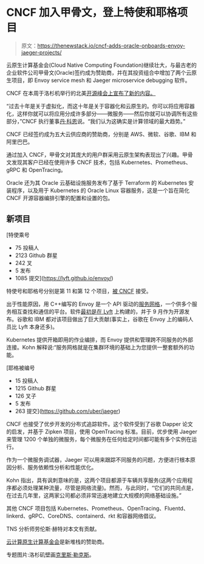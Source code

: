 # CNCF 加入甲骨文，登上特使和耶格项目

> 原文：<https://thenewstack.io/cncf-adds-oracle-onboards-envoy-jaeger-projects/>

云原生计算基金会(Cloud Native Computing Foundation)继续壮大，与最古老的企业软件公司甲骨文(Oracle)签约成为赞助商，并在其投资组合中增加了两个云原生项目，即 Envoy service mesh 和 Jaeger microservice debugging 软件。

CNCF 在本周于洛杉机举行的北美[开源峰会上宣布了新的内容。](http://events.linuxfoundation.org/events/open-source-summit-north-america)

“过去十年是关于虚拟化，而这十年是关于容器化和云原生的。你可以将应用容器化，这样你就可以将应用分成许多部分——微服务——然后你就可以协调所有这些部分，”CNCF 执行董事[丹·科恩](https://www.dankohn.com/)说。“我们认为这确实是计算领域的最大趋势。”

CNCF 已经签约成为五大云供应商的赞助商，分别是 AWS、微软、谷歌、IBM 和阿里巴巴。

通过加入 CNCF，甲骨文对其庞大的用户群采用云原生架构表现出了兴趣。甲骨文发现其客户已经在使用许多 CNCF 技术，包括 Kubernetes、Prometheus、gRPC 和 OpenTracing。

Oracle 还为其 Oracle 云基础设施服务发布了基于 Terraform 的 Kubernetes 安装程序，以及用于 Kubernetes 的 Oracle Linux 容器服务，这是一个旨在简化 CNCF 开源容器编排引擎的配置和设置的包。

## 新项目

[](https://lyft.github.io/envoy/)

 [特使乘号

*   75 投稿人
*   2123 Github 群星
*   242 叉
*   5 发布
*   1085 提交](https://lyft.github.io/envoy/) [](https://lyft.github.io/envoy/)

特使号和耶格号分别是第 11 和第 12 个项目，[被 CNCF](https://www.cncf.io/projects/) 接受。

出于性能原因，用 C++编写的 Envoy 是一个 API 驱动的[服务网格](/tag/service-mesh/)，一个供多个服务相互查找和通信的平台。软件[最初是在 Lyft](https://thenewstack.io/lyfts-envoy-provides-move-monolith-soa/) 上构建的，并于 9 月作为开源发布。谷歌和 IBM 都对该项目做出了巨大贡献(事实上，谷歌在 Envoy 上的编码人员比 Lyft 本身还多)。

Kubernetes 提供开箱即用的作业编排，而 Envoy 提供和管理跨不同服务的外部连接。Kohn 解释说:“服务网格就是在集群环境的基础上为您提供一整套额外的功能。

[](https://github.com/uber/jaeger)

 [耶格被编号

*   15 投稿人
*   1215 Github 群星
*   126 叉子
*   5 发布
*   263 提交](https://github.com/uber/jaeger) [](https://github.com/uber/jaeger)

CNCF 也接受了优步开发的分布式追踪软件。这个软件受到了谷歌 Dapper 论文的启发，并基于 Zipken 项目，使用 OpenTracing 标准。目前，优步使用 Jaeger 来管理 1200 个单独的微服务，每个微服务在任何给定时间都可能有多个实例在运行。

作为一个微服务调试器，Jaeger 可以用来跟踪不同服务的问题，方便进行根本原因分析、服务依赖性分析和性能优化。

Kohn 指出，具有讽刺意味的是，这两个项目都源于车辆共享服务(这两个应用程序都必须处理某种流量，尽管是网络流量)。然而，与此同时，“它们的共同点是，在过去几年里，这两家公司都必须非常迅速地建立大规模的网络基础设施。”

其他 CNCF 项目包括 Kubernetes、Prometheus、OpenTracing、Fluentd、linkerd、gRPC、CoreDNS、containerd、rkt 和容器网络倡议。

TNS 分析师劳伦斯·赫特对本文有贡献。

[](http://events.linuxfoundation.org/events/open-source-summit-north-america/program/schedule)

[云计算原生计算基金会](https://www.cncf.io/)是新堆栈的赞助商。

专题图片:洛杉矶壁画[克里斯·勒克斯](http://www.chrislux.com/)。

<svg xmlns:xlink="http://www.w3.org/1999/xlink" viewBox="0 0 68 31" version="1.1"><title>Group</title> <desc>Created with Sketch.</desc></svg>